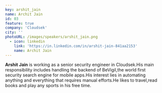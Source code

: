```yaml
---
key: arshit_jain
name: Archit Jain
id: 03
feature: true
company: 'Cloudsek'
city: ''
photoURL: /images/speakers/arshit_jain.png
  - icon: linkedin
    link: 'https://in.linkedin.com/in/arshit-jain-841aa2153'
    name: Archit Jain
---
```


**Arshit Jain** is working as a senior security engineer in Cloudsek.His main responsibility includes handling the backend of BeVigil,the world first security search engine for mobile apps.His interest lies in automating anything and everything that requires manual efforts.He likes to travel,read books and play any sports in his free time.
